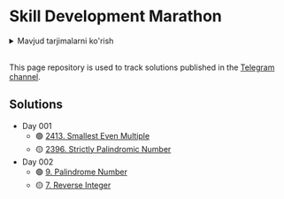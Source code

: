 # Skill Development Marathon

<details>
<summary>Mavjud tarjimalarni ko'rish</summary>
<p>

- [uz-Uzbek](uz/README.md)

</p>
</details>

<br/>

This page repository is used to track solutions published in the [Telegram channel](https://t.me/khamidulla_inoyatov_microblog).

## Solutions

- Day 001
  - :green_circle: [2413. Smallest Even Multiple](solutions/001.md)
  - :yellow_circle: [2396. Strictly Palindromic Number](solutions/002.md)
- Day 002
  - :green_circle: [9. Palindrome Number](solutions/003.md)
  - :yellow_circle: [7. Reverse Integer](solutions/004.md)
